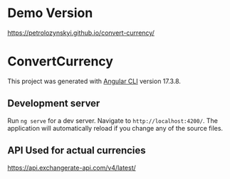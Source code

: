 # Demo Version
https://petrolozynskyi.github.io/convert-currency/


# ConvertCurrency

This project was generated with [Angular CLI](https://github.com/angular/angular-cli) version 17.3.8.

## Development server

Run `ng serve` for a dev server. Navigate to `http://localhost:4200/`. The application will automatically reload if you change any of the source files.

## API Used for actual currencies
https://api.exchangerate-api.com/v4/latest/
